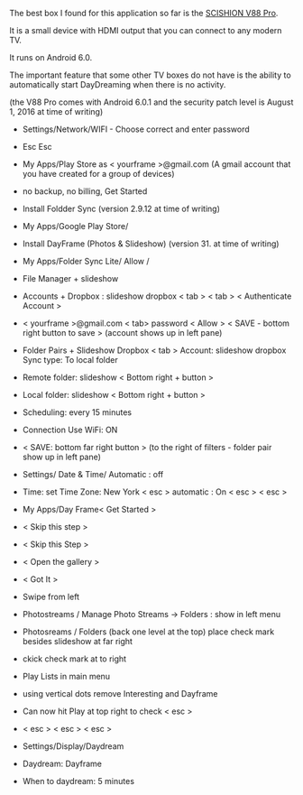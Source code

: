 The best box I found for this application so far is the [SCISHION V88 Pro](https://www.banggood.com/SCISHION-V88-Pro-Amlogic-S905X-1G-RAM-8G-ROM-TV-Box-p-1114881.html).

It is a small device with HDMI output that you can connect to any modern TV.

It runs on Android 6.0. 

The important feature that some other TV boxes do not have is the ability to automatically start DayDreaming when there is no activity.

(the V88 Pro comes with Android 6.0.1 and the security patch level is August 1, 2016 at time of writing)

- Settings/Network/WIFI - Choose correct and enter password
- Esc Esc
- My Apps/Play Store as < yourframe >@gmail.com (A gmail account that you have created for a group of devices)
- no backup, no billing, Get Started
- Install Foldder Sync (version 2.9.12 at time of writing)
- My Apps/Google Play Store/ 
- Install DayFrame (Photos & Slideshow) (version 31. at time of writing)

- My Apps/Folder Sync Lite/ Allow /
- File Manager + slideshow
- Accounts + Dropbox : slideshow dropbox < tab > < tab > < Authenticate Account >
- < yourframe >@gmail.com < tab> password <Sign In > < Allow > < SAVE - bottom right button to save > (account shows up in left pane)
- Folder Pairs + Slideshow Dropbox < tab > Account: slideshow dropbox Sync type: To local folder 
- Remote folder: slideshow < Bottom right + button >
- Local folder: slideshow  < Bottom right + button >
- Scheduling: every 15 minutes
- Connection Use WiFi: ON
- < SAVE: bottom far right button > (to the right of filters - folder pair show up in left pane)
- Settings/ Date & Time/ Automatic : off
- Time: set Time Zone: New York < esc > automatic : On < esc > < esc >
- My Apps/Day Frame< Get Started >
- < Skip this step >
- < Skip this Step >
- < Open the gallery >
- < Got It >
- Swipe from left
- Photostreams / Manage Photo Streams -> Folders : show in left menu
- Photosreams / Folders  (back one level at the top) place check mark besides slideshow at far right
- ckick check mark at to right
- Play Lists in main menu
- using vertical dots remove Interesting and Dayframe
- Can now hit Play at top right to check < esc >
- < esc > < esc > < esc >
- Settings/Display/Daydream
- Daydream: Dayframe
- When to daydream: 5 minutes

